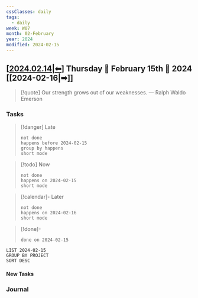 ```yaml
---
cssClasses: daily
tags:
  - daily
week: W07
month: 02-February
year: 2024
modified: 2024-02-15
---
```


## [[2024.02.14|⬅]] Thursday 🔹 February 15th 🔹 2024 [[2024-02-16|➡]]

> [!quote] Our strength grows out of our weaknesses.
> — Ralph Waldo Emerson

### Tasks

> [!danger] Late
> ```tasks
> not done
> happens before 2024-02-15
> group by happens
> short mode
> ```

> [!todo] Now
> ```tasks
> not done
> happens on 2024-02-15
> short mode
> ```

> [!calendar]- Later
> ```tasks
> not done
> happens on 2024-02-16
> short mode
> ```

> [!done]-
> ```tasks
> done on 2024-02-15
> ```

```toggl
LIST 2024-02-15
GROUP BY PROJECT
SORT DESC
```

#### New Tasks

### Journal

[//begin]: # "Autogenerated link references for markdown compatibility"
[2024.02.14|⬅]: 2024.02.14 "2024.02.14"
[//end]: # "Autogenerated link references"